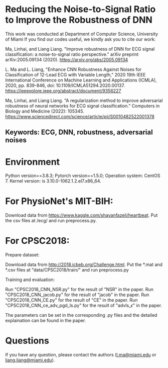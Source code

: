 # Reducing the Noise-to-Signal Ratio to Improve the Robustness of DNN

This work was conducted at Department of Computer Science, University of Miami 
If you find our codes useful, we kindly ask you to cite our work:

Ma, Linhai, and Liang Liang. "Improve robustness of DNN for ECG signal classification: a noise-to-signal ratio perspective." arXiv preprint arXiv:2005.09134 (2020).
https://arxiv.org/abs/2005.09134

L. Ma and L. Liang, "Enhance CNN Robustness Against Noises for Classification of 12-Lead ECG with Variable Length," 2020 19th IEEE International Conference on Machine Learning and Applications (ICMLA), 2020, pp. 839-846, doi: 10.1109/ICMLA51294.2020.00137.
https://ieeexplore.ieee.org/abstract/document/9356227


Ma, Linhai, and Liang Liang. "A regularization method to improve adversarial robustness of neural networks for ECG signal classification." Computers in Biology and Medicine (2022): 105345.
https://www.sciencedirect.com/science/article/pii/S0010482522001378

## Keywords: ECG, DNN, robustness, adversarial noises

# Environment
Python version==3.8.3; Pytorch version==1.5.0; Operation system: CentOS 7. Kernel version: is 3.10.0-1062.1.2.el7.x86_64.

# For PhysioNet's MIT-BIH: 
Download data from https://www.kaggle.com/shayanfazeli/heartbeat. Put the csv files at /ecg/ and run preprocess.py.

# For CPSC2018:
Prepare dataset: 

Download data from http://2018.icbeb.org/Challenge.html.
Put the *.mat and *.csv files at "data/CPSC2018/train/" and run preprocess.py

Training and evaluation:

Run "CPSC2018_CNN_NSR.py" for the result of "NSR" in the paper.
Run "CPSC2018_CNN_jacob.py" for the result of "jacob" in the paper.
Run "CPSC2018_CNN_CE.py" for the result of "CE" in the paper.
Run "CPSC2018_CNN_ce_adv_pgd_ls.py" for the result of "advls_$\epsilon$" in the paper.

The parameters can be set in the corresponding .py files and the detailed explaination can be found in the paper.


# Questions
If you have any question, please contact the authors (l.ma@miami.edu or liang.liang@miami.edu).
